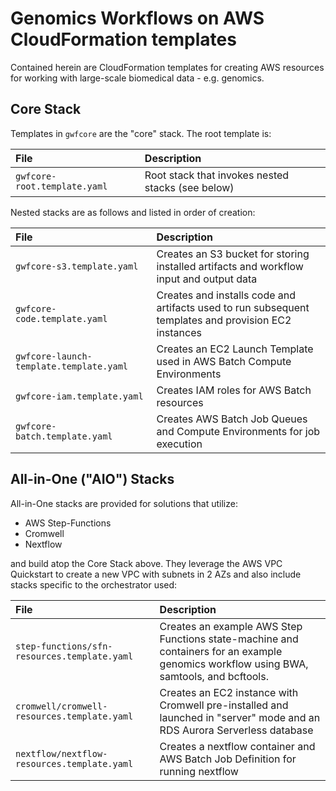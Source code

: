 # Genomics Workflows on AWS CloudFormation templates

Contained herein are CloudFormation templates for creating AWS resources for working with large-scale biomedical data - e.g. genomics.

## Core Stack

Templates in `gwfcore` are the "core" stack.  The root template is:

| File | Description |
| :--- | :---------- |
| `gwfcore-root.template.yaml` | Root stack that invokes nested stacks (see below) |

Nested stacks are as follows and listed in order of creation:

| File | Description |
| :--- | :---------- |
| `gwfcore-s3.template.yaml` | Creates an S3 bucket for storing installed artifacts and workflow input and output data |
| `gwfcore-code.template.yaml` | Creates and installs code and artifacts used to run subsequent templates and provision EC2 instances |
| `gwfcore-launch-template.template.yaml` | Creates an EC2 Launch Template used in AWS Batch Compute Environments |
| `gwfcore-iam.template.yaml` | Creates IAM roles for AWS Batch resources |
| `gwfcore-batch.template.yaml` | Creates AWS Batch Job Queues and Compute Environments for job execution |

## All-in-One ("AIO") Stacks

All-in-One stacks are provided for solutions that utilize:

* AWS Step-Functions
* Cromwell
* Nextflow

and build atop the Core Stack above.  They leverage the AWS VPC Quickstart to create a new VPC with subnets in 2 AZs and also include stacks specific to the orchestrator used:

| File | Description |
| :--- | :---------- |
| `step-functions/sfn-resources.template.yaml` | Creates an example AWS Step Functions state-machine and containers for an example genomics workflow using BWA, samtools, and bcftools. |
| `cromwell/cromwell-resources.template.yaml` | Creates an EC2 instance with Cromwell pre-installed and launched in "server" mode and an RDS Aurora Serverless database |
| `nextflow/nextflow-resources.template.yaml` | Creates a nextflow container and AWS Batch Job Definition for running nextflow |
